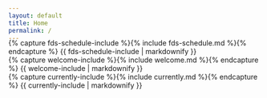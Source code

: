 ```yaml
---
layout: default
title: Home
permalink: /
---
```

<div class="container" style="margin-top: -20px;">
  <div class="row justify-content-center">
    <div class="col-lg-3 col-md order-lg-0 order-1">
      {% capture fds-schedule-include %}{% include fds-schedule.md %}{% endcapture %}
      {{ fds-schedule-include | markdownify }}
    </div>
    <div class="col-lg-3 col-md order-lg-1 order-2">
      {% capture welcome-include %}{% include welcome.md %}{% endcapture %}
      {{ welcome-include | markdownify }}
    </div>
    <div class="col-lg-6 order-lg-2 order-0">
      {% capture currently-include %}{% include currently.md %}{% endcapture %}
      {{ currently-include | markdownify }}
    </div>
  </div>
</div>